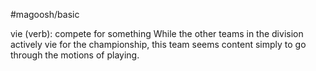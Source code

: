 #magoosh/basic

vie (verb): compete for something 
While the other teams in the division actively vie for the championship, this team seems content simply 
to go through the motions of playing. 
